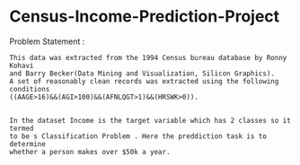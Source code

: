 # Census-Income-Prediction-Project


Problem Statement :

    This data was extracted from the 1994 Census bureau database by Ronny Kohavi
    and Barry Becker(Data Mining and Visualization, Silicon Graphics).
    A set of reasonably clean records was extracted using the following conditions
    ((AAGE>16)&&(AGI>100)&&(AFNLQGT>1)&&(HRSWK>0)).
    
    
    In the dataset Income is the target variable which has 2 classes so it termed 
    to be s Classification Problem . Here the preddiction task is to determine 
    whether a person makes over $50k a year.
